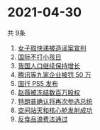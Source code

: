 # 2021-04-30
  共 9条

  <!-- BEGIN -->
  <!-- 最后更新时间:Fri Apr 30 2021 11:10:35 GMT+0000 (Coordinated Universal Time) -->
  1. [女子取快递被造谣案宣判](https://www.zhihu.com/search?q=女子取快递被造谣)
1. [国际不打小孩日](https://www.zhihu.com/search?q=国际不打小孩日)
1. [我国人口继续保持增长](https://www.zhihu.com/search?q=人口普查)
1. [腾讯等九家企业被罚 50 万](https://www.zhihu.com/search?q=腾讯被罚款)
1. [国行 PS5 发布](https://www.zhihu.com/search?q=ps5国行)
1. [赵薇被冻结数百万股权](https://www.zhihu.com/search?q=赵薇)
1. [特朗普确认将再次参选总统](https://www.zhihu.com/search?q=特朗普)
1. [空间站天和核心舱发射成功](https://www.zhihu.com/search?q=中国空间站)
1. [反食品浪费法通过](https://www.zhihu.com/search?q=反食品浪费法)
  <!-- END -->
  